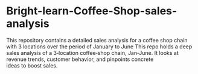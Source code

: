 # Bright-learn-Coffee-Shop-sales-analysis
This repository contains a detailed sales analysis for a coffee shop chain with 3 locations over the period of January to June
 This repo holds a deep sales analysis of a 3‑location coffee‑shop chain, Jan‑June. It looks at revenue trends, customer behavior, and pinpoints concrete ideas to boost sales.
